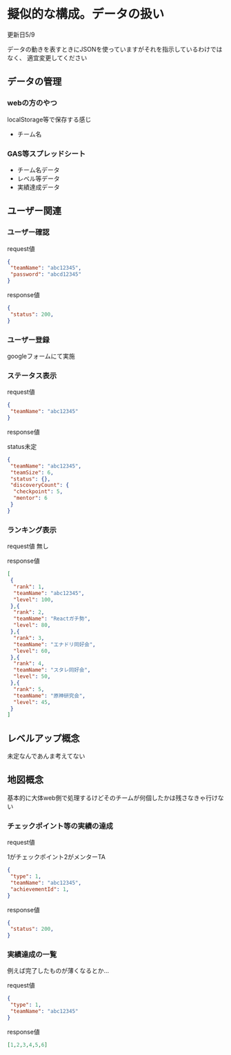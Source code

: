 # 擬似的な構成。データの扱い

更新日5/9

データの動きを表すときにJSONを使っていますがそれを指示しているわけではなく、
適宜変更してください

## データの管理

### webの方のやつ

localStorage等で保存する感じ

- チーム名

### GAS等スプレッドシート

- チーム名データ
- レベル等データ
- 実績達成データ

## ユーザー関連

### ユーザー確認

request値

```json
{
 "teamName": "abc12345",
 "password": "abcd12345"
}
```

response値

```json
{
 "status": 200,
}
```

### ユーザー登録

googleフォームにて実施

### ステータス表示

request値

```json
{
 "teamName": "abc12345"
}
```

response値

status未定

```json
{
 "teamName": "abc12345",
 "teamSize": 6,
 "status": {},
 "discoveryCount": {
  "checkpoint": 5,
  "mentor": 6
 }
}
```

### ランキング表示

request値 無し

response値

```json
[
 {
  "rank": 1,
  "teamName": "abc12345",
  "level": 100,
 },{
  "rank": 2,
  "teamName": "Reactガチ勢",
  "level": 80,
 },{
  "rank": 3,
  "teamName": "エナドリ同好会",
  "level": 60,
 },{
  "rank": 4,
  "teamName": "スタレ同好会",
  "level": 50,
 },{
  "rank": 5,
  "teamName": "原神研究会",
  "level": 45,
 }
]
```

## レベルアップ概念

未定なんであんま考えてない

## 地図概念

基本的に大体web側で処理するけどそのチームが何個したかは残さなきゃ行けない

### チェックポイント等の実績の達成

request値

1がチェックポイント2がメンターTA

```json
{
 "type": 1,
 "teamName": "abc12345",
 "achievementId": 1,
}
```

response値

```json
{
 "status": 200,
}
```

### 実績達成の一覧

例えば完了したものが薄くなるとか...

request値

```json
{
 "type": 1,
 "teamName": "abc12345"
}
```

response値

```json
[1,2,3,4,5,6]
```
